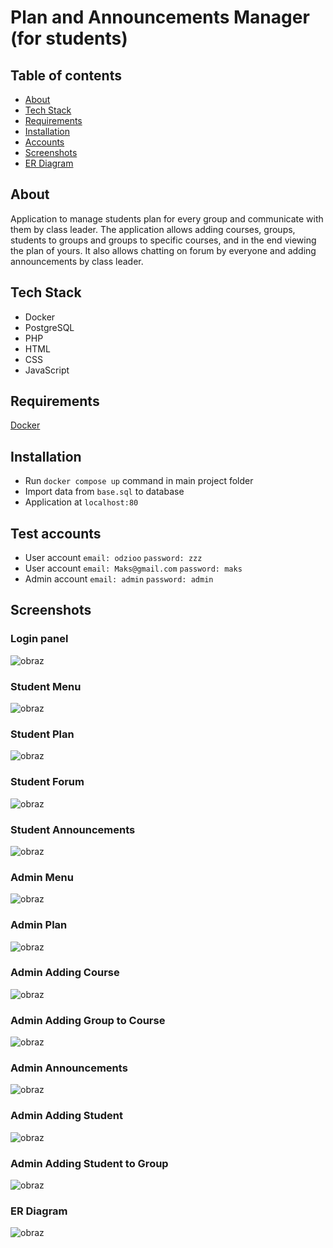 # Plan and Announcements Manager (for students)

## Table of contents
- [About](#about)
- [Tech Stack](#tech-stack)
- [Requirements](#requirements)
- [Installation](#installation)
- [Accounts](#test-accounts)
- [Screenshots](#screenshots)
- [ER Diagram](#er-diagram)


## About
Application to manage students plan for every group and communicate with them by class leader. The application allows adding courses, groups, students to groups and groups to specific courses, and in the end viewing the plan of yours. It also allows chatting on forum by everyone and adding announcements by class leader.

## Tech Stack
-   Docker
-   PostgreSQL
-   PHP
-   HTML
-   CSS
-   JavaScript
## Requirements
[Docker](https://www.docker.com/)

## Installation
-   Run `docker compose up` command in main project folder
-   Import data from `base.sql` to database
-   Application at ``localhost:80``

## Test accounts
-   User account `email: odzioo` `password: zzz`
-  User account `email: Maks@gmail.com` `password: maks`
-   Admin account `email: admin` `password: admin`

## Screenshots

### Login panel
![obraz](https://github.com/odzioo123/WDPAI-app/assets/134227251/a89c9b6f-3281-4d83-b1bd-6e55f3a88994)

### Student Menu
![obraz](https://github.com/odzioo123/WDPAI-app/assets/134227251/d6c4d005-b85f-400f-8d83-15396dd6ba84)

### Student Plan
![obraz](https://github.com/odzioo123/WDPAI-app/assets/134227251/4b7d5733-1af6-47d0-b5e7-e652636f209f)

### Student Forum
![obraz](https://github.com/odzioo123/WDPAI-app/assets/134227251/2ccd8043-357a-43b5-a9fb-b3410754402e)

### Student Announcements
![obraz](https://github.com/odzioo123/WDPAI-app/assets/134227251/8308e7ad-7af5-4c12-b262-4778691a5cfd)

### Admin Menu
![obraz](https://github.com/odzioo123/WDPAI-app/assets/134227251/3813a356-76a5-4a04-92a1-3e2785af3785)

### Admin Plan
![obraz](https://github.com/odzioo123/WDPAI-app/assets/134227251/162eda3a-3107-4bda-a0e3-c8ea39b03b7e)

### Admin Adding Course
![obraz](https://github.com/odzioo123/WDPAI-app/assets/134227251/a9469014-a799-48a4-9b57-95e3f3428e70)

### Admin Adding Group to Course
![obraz](https://github.com/odzioo123/WDPAI-app/assets/134227251/d7d2774c-9167-483b-b8f6-972ad7e409f5)

### Admin Announcements
![obraz](https://github.com/odzioo123/WDPAI-app/assets/134227251/71b34cba-c14e-42ec-83c6-217382bc2544)

### Admin Adding Student
![obraz](https://github.com/odzioo123/WDPAI-app/assets/134227251/d82693bb-e249-4eb9-833e-86ae8bbf7a2b)

### Admin Adding Student to Group
![obraz](https://github.com/odzioo123/WDPAI-app/assets/134227251/20e55f4f-dfe2-4158-9bad-717b432a028c)

### ER Diagram
![obraz](https://github.com/odzioo123/WDPAI-app/assets/134227251/93848a9b-2b9a-419c-bd9d-f72f7bb0e6de)



